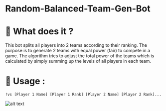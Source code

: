 # Random-Balanced-Team-Gen-Bot


# :ghost: What does it ?  
This bot splits all players into 2 teams according to their ranking. The purpose is to generate 2 teams with equal power (fair) to compete in a game.
The algorithm tries to adjust the total power of the teams which is calculated by simply summing up the levels of all players in each team.

# :wrench: Usage :
```
!vs [Player 1 Name] [Player 1 Rank] [Player 2 Name] [Player 2 Rank]...
```

![alt text](https://i.imgur.com/fmIvlTk.png)

